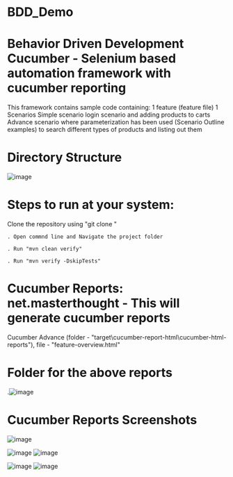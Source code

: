 # BDD_Demo
# Behavior Driven Development Cucumber - Selenium based automation framework with cucumber reporting
This framework contains sample code containing:
1 feature (feature file)
1 Scenarios
Simple scenario login scenario and adding products to carts
Advance scenario where parameterization has been used (Scenario Outline examples) to search different types of products and listing out them
# Directory Structure
![image](https://user-images.githubusercontent.com/17289871/146670742-90556272-5716-46d4-bfda-8cdbdac2e92f.png)
# Steps to run at your system:
  Clone the repository using "git clone "
  
    . Open commnd line and Navigate the project folder
    
    . Run "mvn clean verify"
      
    . Run "mvn verify -DskipTests"
# Cucumber Reports: net.masterthought - This will generate cucumber reports
  Cucumber Advance (folder - "target\cucumber-report-html\cucumber-html-reports"), file - "feature-overview.html"
# Folder for the above reports
  
  .![image](https://user-images.githubusercontent.com/17289871/146671033-5f5e55cf-e603-4afd-9615-0a7ba917b763.png)
#  Cucumber Reports Screenshots
 ![image](https://user-images.githubusercontent.com/17289871/146671404-a95d2a69-86f0-4a41-b6bb-cee09692f720.png)

  ![image](https://user-images.githubusercontent.com/17289871/146671332-228302e8-125d-41ab-abb0-965bc0aa8f95.png)
  ![image](https://user-images.githubusercontent.com/17289871/146671348-6f516083-b8c2-4225-9bf9-789809757dc5.png)

  ![image](https://user-images.githubusercontent.com/17289871/146671138-41f8d2bc-bc25-49c5-b280-72d8622b666a.png)
  ![image](https://user-images.githubusercontent.com/17289871/146671153-0e620e6c-3e5e-427c-812d-e844af1135e3.png)
  
